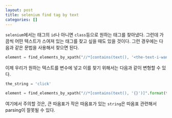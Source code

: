 ```yaml
---
layout: post
title: selenium find tag by text
categories: []
---
```


`selenium`에서는 태그의 `id`나 아니면 `class`등으로 원하는 태그를 찾아냈다. 그런데 가끔씩 어떤 텍스트가 스여져 있는 태그를 찾고 싶을 때도 있을 것이다. 그런 경우에는 다음과 같은 문법을 사용해서 찾으면 된다.

```python
element = find_elements_by_xpath("//*[contains(text(), '<the-text-i-want-to-search>')]")
```

이제 우리가 원하는 텍스트를 변수에 넣고 이를 찾기 위해서는 다음과 같이 변형할 수 있다.

```python
the_string = 'click'

element = find_elements_by_xpath("//*[contains(text(), '{}')]".format(the_string)
```

여기에서 주의할 것은, 큰 따옴표가 작은 따옴표가 있는 `string`은 따옴표 관련해서 parsing이 잘못될 수 있다.
